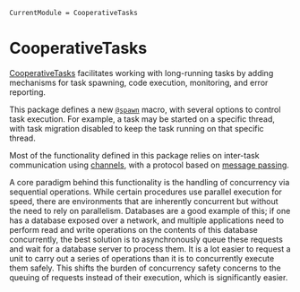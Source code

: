 ```@meta
CurrentModule = CooperativeTasks
```

# CooperativeTasks

[CooperativeTasks](https://github.com/serenity4/CooperativeTasks.jl) facilitates working with long-running tasks by adding mechanisms for task spawning, code execution, monitoring, and error reporting.

This package defines a new [`@spawn`](@ref) macro, with several options to control task execution. For example, a task may be started on a specific thread, with task migration disabled to keep the task running on that specific thread.

Most of the functionality defined in this package relies on inter-task communication using [channels](https://docs.julialang.org/en/v1/manual/asynchronous-programming/#Communicating-with-Channels), with a protocol based on [message passing](https://en.wikipedia.org/wiki/Message_passing).

A core paradigm behind this functionality is the handling of concurrency via sequential operations.
While certain procedures use parallel execution for speed, there are environments that are inherently concurrent but without the need to rely on parallelism. Databases are a good example of this; if one has a database exposed over a network, and multiple applications need to perform read and write operations on the contents of this database concurrently, the best solution is to asynchronously queue these requests and wait for a database server to process them. It is a lot easier to request a unit to carry out a series of operations than it is to concurrently execute them safely. This shifts the burden of concurrency safety concerns to the queuing of requests instead of their execution, which is significantly easier.
